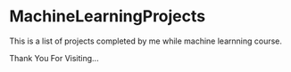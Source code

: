 # MachineLearningProjects

This is a list of projects completed by me while machine learnning course.

Thank You For Visiting... 
